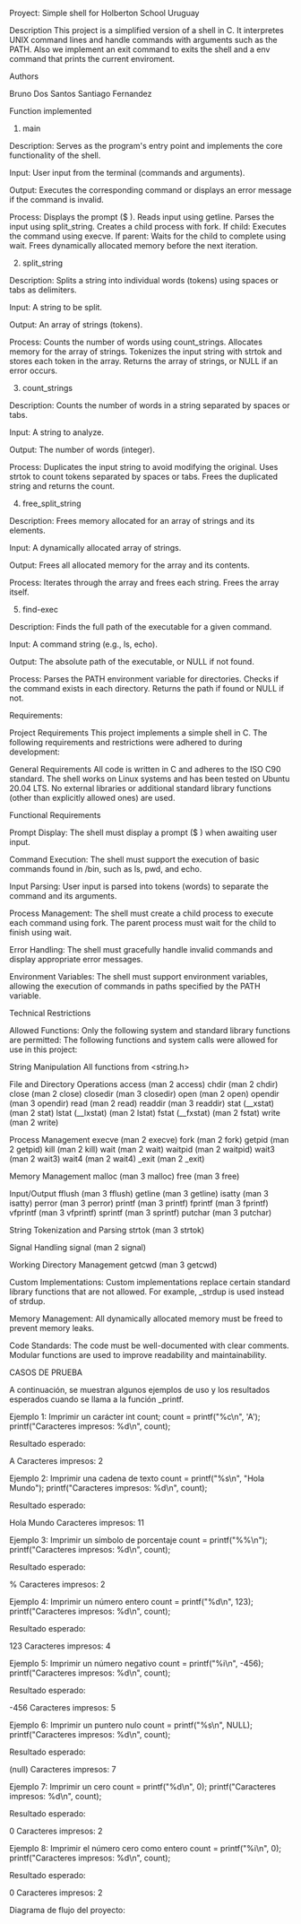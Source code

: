 Proyect: Simple shell for Holberton School Uruguay


Description
This project is a simplified version of a shell in C. It interpretes UNIX command lines and handle commands with arguments such as the PATH. Also we implement an exit command to exits the shell and a env command that prints the current enviroment.

Authors

Bruno Dos Santos
Santiago Fernandez

Function implemented 

1) main

Description: Serves as the program's entry point and implements the core functionality of the shell.

Input: User input from the terminal (commands and arguments).

Output: Executes the corresponding command or displays an error message if the command is invalid.

Process:
Displays the prompt ($ ).
Reads input using getline.
Parses the input using split_string.
Creates a child process with fork.
If child: Executes the command using execve.
If parent: Waits for the child to complete using wait.
Frees dynamically allocated memory before the next iteration.

2) split_string

Description: Splits a string into individual words (tokens) using spaces or tabs as delimiters.

Input: A string to be split.

Output: An array of strings (tokens).

Process:
Counts the number of words using count_strings.
Allocates memory for the array of strings.
Tokenizes the input string with strtok and stores each token in the array.
Returns the array of strings, or NULL if an error occurs.

3) count_strings

Description: Counts the number of words in a string separated by spaces or tabs.

Input: A string to analyze.

Output: The number of words (integer).

Process:
Duplicates the input string to avoid modifying the original.
Uses strtok to count tokens separated by spaces or tabs.
Frees the duplicated string and returns the count.

4) free_split_string

Description: Frees memory allocated for an array of strings and its elements.

Input: A dynamically allocated array of strings.

Output: Frees all allocated memory for the array and its contents.

Process:
Iterates through the array and frees each string.
Frees the array itself.

5) find-exec

Description: Finds the full path of the executable for a given command.

Input: A command string (e.g., ls, echo).

Output: The absolute path of the executable, or NULL if not found.

Process:
Parses the PATH environment variable for directories.
Checks if the command exists in each directory.
Returns the path if found or NULL if not.


Requirements:

Project Requirements
This project implements a simple shell in C. The following requirements and restrictions were adhered to during development:

General Requirements
All code is written in C and adheres to the ISO C90 standard.
The shell works on Linux systems and has been tested on Ubuntu 20.04 LTS.
No external libraries or additional standard library functions (other than explicitly allowed ones) are used.

Functional Requirements

Prompt Display:
The shell must display a prompt ($ ) when awaiting user input.

Command Execution:
The shell must support the execution of basic commands found in /bin, such as ls, pwd, and echo.

Input Parsing:
User input is parsed into tokens (words) to separate the command and its arguments.

Process Management:
The shell must create a child process to execute each command using fork.
The parent process must wait for the child to finish using wait.

Error Handling:
The shell must gracefully handle invalid commands and display appropriate error messages.

Environment Variables:
The shell must support environment variables, allowing the execution of commands in paths specified by the PATH variable.

Technical Restrictions

Allowed Functions:
Only the following system and standard library functions are permitted:
The following functions and system calls were allowed for use in this project:

String Manipulation
All functions from <string.h>

File and Directory Operations
access (man 2 access)
chdir (man 2 chdir)
close (man 2 close)
closedir (man 3 closedir)
open (man 2 open)
opendir (man 3 opendir)
read (man 2 read)
readdir (man 3 readdir)
stat (__xstat) (man 2 stat)
lstat (__lxstat) (man 2 lstat)
fstat (__fxstat) (man 2 fstat)
write (man 2 write)

Process Management
execve (man 2 execve)
fork (man 2 fork)
getpid (man 2 getpid)
kill (man 2 kill)
wait (man 2 wait)
waitpid (man 2 waitpid)
wait3 (man 2 wait3)
wait4 (man 2 wait4)
_exit (man 2 _exit)

Memory Management
malloc (man 3 malloc)
free (man 3 free)

Input/Output
fflush (man 3 fflush)
getline (man 3 getline)
isatty (man 3 isatty)
perror (man 3 perror)
printf (man 3 printf)
fprintf (man 3 fprintf)
vfprintf (man 3 vfprintf)
sprintf (man 3 sprintf)
putchar (man 3 putchar)

String Tokenization and Parsing
strtok (man 3 strtok)

Signal Handling
signal (man 2 signal)

Working Directory Management
getcwd (man 3 getcwd)

Custom Implementations:
Custom implementations replace certain standard library functions that are not allowed. For example, _strdup is used instead of strdup.

Memory Management:
All dynamically allocated memory must be freed to prevent memory leaks.

Code Standards:
The code must be well-documented with clear comments.
Modular functions are used to improve readability and maintainability.



CASOS DE PRUEBA

A continuación, se muestran algunos ejemplos de uso y los resultados esperados cuando se llama a la función _printf.

Ejemplo 1: Imprimir un carácter
int count;
count = printf("%c\n", 'A');
printf("Caracteres impresos: %d\n", count);

Resultado esperado:

A
Caracteres impresos: 2

Ejemplo 2: Imprimir una cadena de texto
count = printf("%s\n", "Hola Mundo");
printf("Caracteres impresos: %d\n", count);

Resultado esperado:

Hola Mundo
Caracteres impresos: 11

Ejemplo 3: Imprimir un símbolo de porcentaje
count = printf("%%\n");
printf("Caracteres impresos: %d\n", count);

Resultado esperado:

%
Caracteres impresos: 2

Ejemplo 4: Imprimir un número entero
count = printf("%d\n", 123);
printf("Caracteres impresos: %d\n", count);

Resultado esperado:

123
Caracteres impresos: 4

Ejemplo 5: Imprimir un número negativo
count = printf("%i\n", -456);
printf("Caracteres impresos: %d\n", count);

Resultado esperado:

-456
Caracteres impresos: 5

Ejemplo 6: Imprimir un puntero nulo
count = printf("%s\n", NULL);
printf("Caracteres impresos: %d\n", count);

Resultado esperado:

(null)
Caracteres impresos: 7

Ejemplo 7: Imprimir un cero
count = printf("%d\n", 0);
printf("Caracteres impresos: %d\n", count);

Resultado esperado:

0
Caracteres impresos: 2

Ejemplo 8: Imprimir el número cero como entero
count = printf("%i\n", 0);
printf("Caracteres impresos: %d\n", count);

Resultado esperado:

0
Caracteres impresos: 2


Diagrama de flujo del proyecto:
